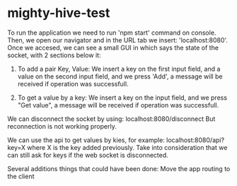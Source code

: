 # mighty-hive-test
To run the application we need to run 'npm start' command on console.
Then, we open our navigator and in the URL tab we insert: 'localhost:8080'.
Once we accesed, we can see a small GUI in which says the state of the socket, with 2 sections below it:
1. To add a pair Key, Value:
  We insert a key on the first input field, and a value on the second input field, and we press 'Add', a message will be received if operation was successfull.

2. To get a value by a key:
  We insert a key on the input field, and we press "Get value", a message will be received if operation was successfull.
  
We can disconnect the socket by using:
localhost:8080/disconnect
But reconnection is not working properly.

We can use the api to get values by kies, for example:
localhost:8080/api?key=X
where X is the key added previously.
Take into consideration that we can still ask for keys if the web socket is disconnected.

Several additions things that could have been done:
Move the app routing to the client
